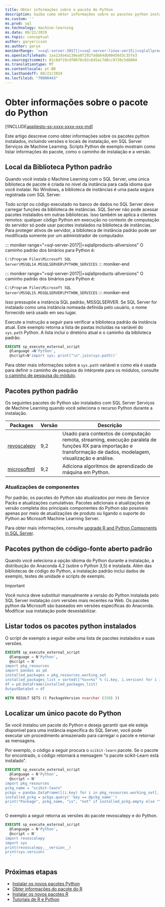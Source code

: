 ```yaml
---
title: Obter informações sobre o pacote do Python
description: Saiba como obter informações sobre os pacotes python instalados, incluindo versões e locais de instalação, em SQL Server Serviços de Machine Learning.
ms.custom: ''
ms.prod: sql
ms.technology: machine-learning
ms.date: 08/22/2019
ms.topic: conceptual
author: garyericson
ms.author: garye
monikerRange: '>=sql-server-2017||>=sql-server-linux-ver15||=sqlallproducts-allversions'
ms.openlocfilehash: 1aa12da4a138ea8f292fa8b64db00456d3c35fe3
ms.sourcegitcommit: 01c8df19cdf0670c02c645ac7d8cc9720c5db084
ms.translationtype: MT
ms.contentlocale: pt-BR
ms.lasthandoff: 08/23/2019
ms.locfileid: "70000443"
---
```

# <a name="get-python-package-information"></a>Obter informações sobre o pacote do Python

[!INCLUDE[appliesto-ss-xxxx-xxxx-xxx-md](../../includes/appliesto-ss-xxxx-xxxx-xxx-md.md)]

Este artigo descreve como obter informações sobre os pacotes python instalados, incluindo versões e locais de instalação, em SQL Server Serviços de Machine Learning. Scripts Python de exemplo mostram como listar informações do pacote, como o caminho de instalação e a versão.

## <a name="default-python-library-location"></a>Local da Biblioteca Python padrão

Quando você instala o Machine Learning com o SQL Server, uma única biblioteca de pacote é criada no nível da instância para cada idioma que você instalar. No Windows, a biblioteca de instâncias é uma pasta segura registrada com SQL Server.

Todo script ou código executado no banco de dados no SQL Server deve carregar funções da biblioteca de instâncias. SQL Server não pode acessar pacotes instalados em outras bibliotecas. Isso também se aplica a clientes remotos: qualquer código Python em execução no contexto de computação do servidor só pode usar pacotes instalados na biblioteca de instâncias.
Para proteger ativos de servidor, a biblioteca de instância padrão pode ser modificada somente por um administrador de computador.

::: moniker range="=sql-server-2017||=sqlallproducts-allversions"
O caminho padrão dos binários para Python é:

`C:\Program Files\Microsoft SQL Server\MSSQL14.MSSQLSERVER\PYTHON_SERVICES`
::: moniker-end

::: moniker range=">sql-server-2017||=sqlallproducts-allversions"
O caminho padrão dos binários para Python é:

`C:\Program Files\Microsoft SQL Server\MSSQL15.MSSQLSERVER\PYTHON_SERVICES`
::: moniker-end

Isso pressupõe a instância SQL padrão, MSSQLSERVER. Se SQL Server for instalado como uma instância nomeada definida pelo usuário, o nome fornecido será usado em seu lugar.

Execute a instrução a seguir para verificar a biblioteca padrão da instância atual. Este exemplo retorna a lista de pastas incluídas na variável do `sys.path` Python. A lista inclui o diretório atual e o caminho da biblioteca padrão.

```sql
EXECUTE sp_execute_external_script
  @language =N'Python',
  @script=N'import sys; print("\n".join(sys.path))'
```

Para obter mais informações sobre a `sys.path` variável e como ela é usada para definir o caminho de pesquisa do intérprete para os módulos, consulte [o caminho de pesquisa do módulo](https://docs.python.org/2/tutorial/modules.html#the-module-search-path).

## <a name="default-python-packages"></a>Pacotes python padrão

Os seguintes pacotes do Python são instalados com SQL Server Serviços de Machine Learning quando você seleciona o recurso Python durante a instalação.

| Packages | Versão |  Descrição |
| ---------|---------|--------------|
| [revoscalepy](https://docs.microsoft.com/machine-learning-server/python-reference/revoscalepy/revoscalepy-package) | 9,2 | Usado para contextos de computação remota, streaming, execução paralela de funções RX para importação e transformação de dados, modelagem, visualização e análise. |
| [microsoftml](https://docs.microsoft.com/machine-learning-server/python-reference/microsoftml/microsoftml-package) | 9,2 | Adiciona algoritmos de aprendizado de máquina em Python. |

### <a name="component-upgrades"></a>Atualizações de componentes

Por padrão, os pacotes do Python são atualizados por meio de Service Packs e atualizações cumulativas. Pacotes adicionais e atualizações de versão completa dos principais componentes do Python são possíveis apenas por meio de atualizações de produto ou ligando o suporte do Python ao Microsoft Machine Learning Server.

Para obter mais informações, consulte [upgrade R and Python Components in SQL Server](../install/upgrade-r-and-python.md).

## <a name="default-open-source-python-packages"></a>Pacotes python de código-fonte aberto padrão

Quando você seleciona a opção idioma do Python durante a instalação, a distribuição do Anaconda 4,2 (sobre o Python 3,5) é instalada. Além das bibliotecas de código do Python, a instalação padrão inclui dados de exemplo, testes de unidade e scripts de exemplo.

> [!IMPORTANT]
> Você nunca deve substituir manualmente a versão do Python instalada pelo SQL Server instalação com versões mais recentes na Web. Os pacotes python da Microsoft são baseados em versões específicas do Anaconda. Modificar sua instalação pode desestabilizar.

## <a name="list-all-installed-python-packages"></a>Listar todos os pacotes python instalados

O script de exemplo a seguir exibe uma lista de pacotes instalados e suas versões.

```sql
EXECUTE sp_execute_external_script 
  @language = N'Python', 
  @script = N'
import pkg_resources
import pandas as pd
installed_packages = pkg_resources.working_set
installed_packages_list = sorted(["%s==%s" % (i.key, i.version) for i in installed_packages])
df = pd.DataFrame(installed_packages_list)
OutputDataSet = df
  '
WITH RESULT SETS (( PackageVersion nvarchar (150) ))
```

## <a name="find-a-single-python-package"></a>Localizar um único pacote do Python

Se você instalou um pacote do Python e deseja garantir que ele esteja disponível para uma instância específica do SQL Server, você pode executar um procedimento armazenado para carregar o pacote e retornar as mensagens.

Por exemplo, o código a seguir procura o `scikit-learn` pacote.
Se o pacote for encontrado, o código retornará a mensagem "o pacote scikit-Learn está instalado".

```sql
EXECUTE sp_execute_external_script
  @language = N'Python',
  @script = N'
import pkg_resources
pckg_name = "scikit-learn"
pckgs = pandas.DataFrame([(i.key) for i in pkg_resources.working_set], columns = ["key"])
installed_pckg = pckgs.query(''key == @pckg_name'')
print("Package", pckg_name, "is", "not" if installed_pckg.empty else "", "installed")
  '
```

<a name="get-package-vers"></a>

O exemplo a seguir retorna as versões do pacote revoscalepy e do Python.

```sql
EXECUTE sp_execute_external_script
  @language = N'Python',
  @script = N'
import revoscalepy
import sys
print(revoscalepy.__version__)
print(sys.version)
  '
```

## <a name="next-steps"></a>Próximas etapas

+ [Instalar os novos pacotes Python](../python/install-additional-python-packages-on-sql-server.md)
+ [Obter informações do pacote do R](r-package-information.md)
+ [Instalar os novos pacotes R](../r/install-additional-r-packages-on-sql-server.md)
+ [Tutoriais de R e Python](../tutorials/machine-learning-services-tutorials.md)
